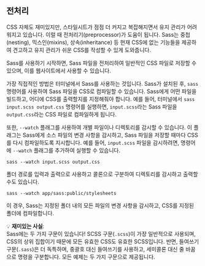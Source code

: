 ## 전처리

CSS 자체도 재미있지만, 스타일시트가 점점 더 커지고 복잡해지면서 유지 관리가 어려워지고 있습니다. 이럴 때 전처리기(preprocessor)가 도움이 됩니다. Sass는 중첩(nesting), 믹스인(mixins), 상속(inheritance) 등 현재 CSS에 없는 기능들을 제공하여 견고하고 유지 관리가 쉬운 CSS를 작성할 수 있게 도와줍니다.

Sass를 사용하기 시작하면, Sass 파일을 전처리하여 일반적인 CSS 파일로 저장할 수 있으며, 이를 웹사이트에서 사용할 수 있습니다.

가장 직접적인 방법은 터미널에서 Sass를 사용하는 것입니다. Sass가 설치된 후, `sass` 명령어를 사용하여 Sass 파일을 CSS로 컴파일할 수 있습니다. Sass에게 어떤 파일을 빌드하고, 어디에 CSS를 출력할지를 지정해줘야 합니다. 예를 들어, 터미널에서 `sass input.scss output.css` 명령어를 실행하면, `input.scss`라는 Sass 파일을 `output.css`라는 CSS 파일로 컴파일하게 됩니다.

또한, `--watch` 플래그를 사용하여 개별 파일이나 디렉토리를 감시할 수 있습니다. 이 플래그는 Sass에게 소스 파일의 변경 사항을 감시하고, Sass 파일을 저장할 때마다 CSS를 다시 컴파일하도록 지시합니다. 예를 들어, `input.scss` 파일을 감시하려면, 명령어에 `--watch` 플래그를 추가하여 실행할 수 있습니다.
```
sass --watch input.scss output.css
```


폴더 경로를 입력과 출력으로 사용하고 콜론으로 구분하여 디렉토리를 감시하고 출력할 수도 있습니다. 
```
sass --watch app/sass:public/stylesheets
```
이 경우, Sass는 지정된 폴더 내의 모든 파일의 변경 사항을 감시하고, CSS를 지정된 폴더에 컴파일합니다.

💡 **재미있는 사실**:  
Sass에는 두 가지 구문이 있습니다! SCSS 구문(`.scss`)이 가장 일반적으로 사용되며, CSS의 상위 집합이기 때문에 모든 유효한 CSS도 유효한 SCSS입니다. 반면, 들여쓰기 구문(`.sass`)은 더 독특하며, 중괄호 대신 들여쓰기를 사용하고, 세미콜론 대신 줄 바꿈으로 명령을 구분합니다. 모든 예제는 두 가지 구문으로 제공됩니다.
